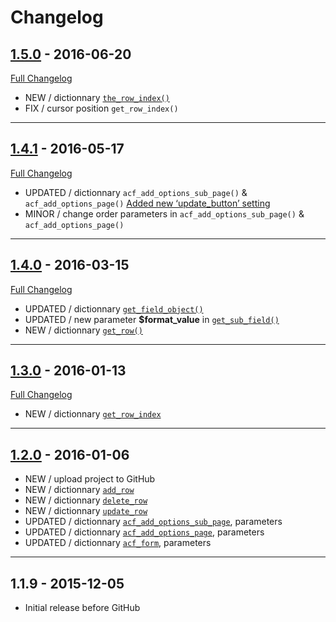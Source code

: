 # Changelog

## [1.5.0](https://github.com/rvola/Advanced-Custom-Fields/tree/1.5.0) - 2016-06-20
[Full Changelog](https://github.com/rvola/Advanced-Custom-Fields/compare/1.4.1...1.5.0)

* NEW / dictionnary [`the_row_index()`](https://www.advancedcustomfields.com/blog/acf-pro-5-3-9-update/)  
* FIX / cursor position `get_row_index()`

---

## [1.4.1](https://github.com/rvola/Advanced-Custom-Fields/tree/1.4.1) - 2016-05-17
[Full Changelog](https://github.com/rvola/Advanced-Custom-Fields/compare/1.4.0...1.4.1)

* UPDATED / dictionnary `acf_add_options_sub_page()` & `acf_add_options_page()` [Added new ‘update_button’ setting](https://www.advancedcustomfields.com/blog/acf-pro-5-3-7-update/)  
* MINOR / change order parameters in `acf_add_options_sub_page()` & `acf_add_options_page()`

---

## [1.4.0](https://github.com/rvola/Advanced-Custom-Fields/tree/1.4.0) - 2016-03-15
[Full Changelog](https://github.com/rvola/Advanced-Custom-Fields/compare/1.3.0...1.4.0)

* UPDATED / dictionnary [`get_field_object()`](http://www.advancedcustomfields.com/resources/get_field_object/)
* UPDATED / new parameter **$format_value** in [`get_sub_field()`](http://www.advancedcustomfields.com/resources/get_sub_field/)
* NEW / dictionnary [`get_row()`](http://www.advancedcustomfields.com/resources/get_row/)

---

## [1.3.0](https://github.com/rvola/Advanced-Custom-Fields/tree/1.3.0) - 2016-01-13
[Full Changelog](https://github.com/rvola/Advanced-Custom-Fields/compare/1.2.0...1.3.0)

* NEW / dictionnary [`get_row_index`](http://www.advancedcustomfields.com/resources/get_row_index/)

---

## [1.2.0](https://github.com/rvola/Advanced-Custom-Fields/tree/1.2.0) - 2016-01-06

* NEW / upload project to GitHub
* NEW / dictionnary [`add_row`](http://www.advancedcustomfields.com/resources/add_row/)
* NEW / dictionnary [`delete_row`](http://www.advancedcustomfields.com/resources/delete_row/)
* NEW / dictionnary [`update_row`](http://www.advancedcustomfields.com/resources/update_row/)
* UPDATED / dictionnary [`acf_add_options_sub_page`](http://www.advancedcustomfields.com/resources/acf_add_options_sub_page/), parameters
* UPDATED / dictionnary [`acf_add_options_page`](http://www.advancedcustomfields.com/resources/acf_add_options_page/), parameters
* UPDATED / dictionnary [`acf_form`](http://www.advancedcustomfields.com/resources/acf_form/), parameters

---

## 1.1.9 - 2015-12-05

* Initial release before GitHub
